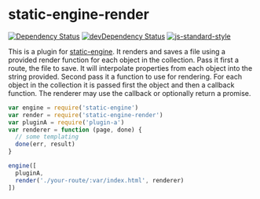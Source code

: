 # static-engine-render

[![Dependency Status](https://david-dm.org/erickmerchant/static-engine-render.svg?style=flat-square)](https://david-dm.org/erickmerchant/static-engine-render) [![devDependency Status](https://david-dm.org/erickmerchant/static-engine-render/dev-status.svg?style=flat-square)](https://david-dm.org/erickmerchant/static-engine-render#info=devDependencies) [![js-standard-style](https://img.shields.io/badge/code%20style-standard-brightgreen.svg?style=flat)](https://github.com/feross/standard)

This is a plugin for [static-engine](https://github.com/erickmerchant/static-engine). It renders and saves a file using a provided render function for each object in the collection. Pass it first a route, the file to save. It will interpolate properties from each object into the string provided. Second pass it a function to use for rendering. For each object in the collection it is passed first the object and then a callback function. The renderer may use the callback or optionally return a promise.

```javascript
var engine = require('static-engine')
var render = require('static-engine-render')
var pluginA = require('plugin-a')
var renderer = function (page, done) {
  // some templating
  done(err, result)
}

engine([
  pluginA,
  render('./your-route/:var/index.html', renderer)
])
```
